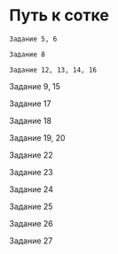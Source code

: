 # Путь к сотке #

    Задание 5, 6

    Задание 8

    Задание 12, 13, 14, 16

Задание 9, 15

Задание 17

Задание 18

Задание 19, 20

Задание 22

Задание 23

Задание 24

Задание 25

Задание 26

Задание 27
